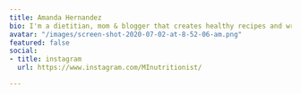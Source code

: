 ```yaml
---
title: Amanda Hernandez
bio: I'm a dietitian, mom & blogger that creates healthy recipes and writes about parenting, health, nutrition & fitness. 🍒🥒🥕
avatar: "/images/screen-shot-2020-07-02-at-8-52-06-am.png"
featured: false
social:
- title: instagram
  url: https://www.instagram.com/MInutritionist/

---
```

